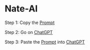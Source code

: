 # Nate-AI

Step 1:  Copy the [Prompt](https://github.com/Luigi472/Nate-AI/blob/main/Prompt)

Step 2: Go on [ChatGPT](https://chatgpt.com/)

Step 3: Paste the [Prompt](https://github.com/Luigi472/Nate-AI/blob/main/Prompt) into [ChatGPT](https://chatgpt.com/)
